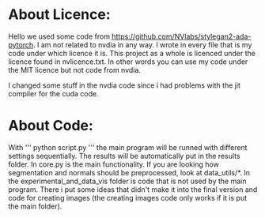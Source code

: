 # About Licence:
Hello we used some code from https://github.com/NVlabs/stylegan2-ada-pytorch. I am not related to nvdia in any way. I wrote in every file that is my code under which licence it is. This project as a whole is licenced under the licence found in nvlicence.txt. In other words you can use my code under the MIT licence but not code from nvdia.

I changed some stuff in the nvdia code since i had problems with the jit compiler for the cuda code.

# About Code:
With '''
python script.py 
'''
the main program will be runned with different settings sequentially. The results will be automatically put in the results folder. In core.py is the main functionality. If you are looking how segmentation and normals should be preprocessed, look at data_utils/*. In the experimental_and_data_vis folder is code that is not used by the main program. There i put some ideas that didn't make it into the final version and code for creating images (the creating images code only works if it is put the main folder). 

